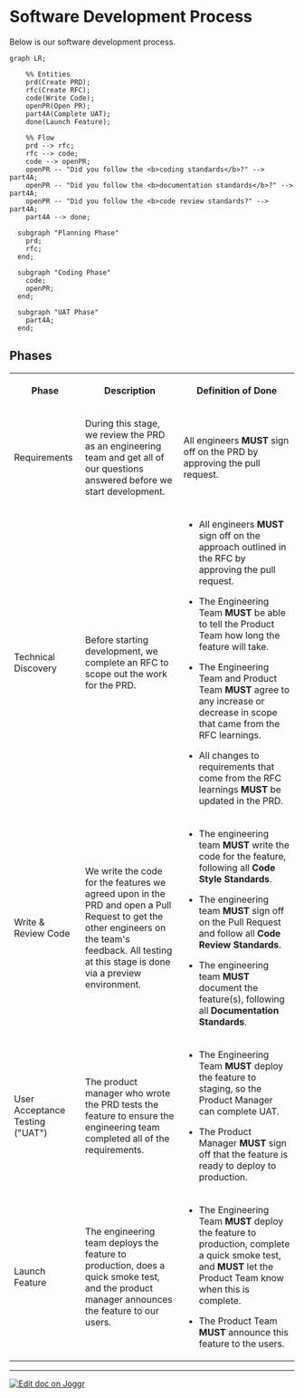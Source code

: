 <!--@@joggrdoc@@-->
<!-- @joggr:version(v2):end -->
<!-- @joggr:warning:start -->
<!-- 
  _   _   _    __        __     _      ____    _   _   ___   _   _    ____     _   _   _ 
 | | | | | |   \ \      / /    / \    |  _ \  | \ | | |_ _| | \ | |  / ___|   | | | | | |
 | | | | | |    \ \ /\ / /    / _ \   | |_) | |  \| |  | |  |  \| | | |  _    | | | | | |
 |_| |_| |_|     \ V  V /    / ___ \  |  _ <  | |\  |  | |  | |\  | | |_| |   |_| |_| |_|
 (_) (_) (_)      \_/\_/    /_/   \_\ |_| \_\ |_| \_| |___| |_| \_|  \____|   (_) (_) (_)
                                                              
This document is managed by Joggr. Editing this document could break Joggr's core features, i.e. our 
ability to auto-maintain this document. Please use the Joggr editor to edit this document 
(link at bottom of the page).
-->
<!-- @joggr:warning:end -->
# Software Development Process

Below is our software development process.

```mermaid
graph LR;

    %% Entities
    prd(Create PRD);
    rfc(Create RFC);
    code(Write Code);
    openPR(Open PR);
    part4A(Complete UAT);
    done(Launch Feature);

    %% Flow
    prd --> rfc;
    rfc --> code;
    code --> openPR;
    openPR -- "Did you follow the <b>coding standards</b>?" --> part4A;
    openPR -- "Did you follow the <b>documentation standards</b>?" --> part4A;
    openPR -- "Did you follow the <b>code review standards?" --> part4A;
    part4A --> done;

  subgraph "Planning Phase"
    prd;
    rfc;
  end;

  subgraph "Coding Phase"
    code;
    openPR;
  end;

  subgraph "UAT Phase"
    part4A;
  end;
```

## Phases

<table class="dashdraft-table">
  <tbody>
    <tr class="dashdraft-table-row">
      <th class="dashdraft-table-header" colspan="1" rowspan="1">
        <p class="dashdraft-paragraph">Phase</p>
      </th>
      <th class="dashdraft-table-header" colspan="1" rowspan="1">
        <p class="dashdraft-paragraph">Description</p>
      </th>
      <th class="dashdraft-table-header" colspan="1" rowspan="1">
        <p class="dashdraft-paragraph">Definition of Done</p>
      </th>
    </tr>
    <tr class="dashdraft-table-row">
      <td class="dashdraft-table-cell" colspan="1" rowspan="1">
        <p class="dashdraft-paragraph">Requirements</p>
      </td>
      <td class="dashdraft-table-cell" colspan="1" rowspan="1">
        <p class="dashdraft-paragraph">During this stage, we review the PRD as an engineering team and get all of our questions answered before we start development.</p>
      </td>
      <td class="dashdraft-table-cell" colspan="1" rowspan="1">
        <p class="dashdraft-paragraph">All engineers <strong class="dashdraft-bold">MUST</strong> sign off on the PRD by approving the pull request.</p>
      </td>
    </tr>
    <tr class="dashdraft-table-row">
      <td class="dashdraft-table-cell" colspan="1" rowspan="1">
        <p class="dashdraft-paragraph">Technical Discovery</p>
      </td>
      <td class="dashdraft-table-cell" colspan="1" rowspan="1">
        <p class="dashdraft-paragraph">Before starting development, we complete an RFC to scope out the work for the PRD.</p>
      </td>
      <td class="dashdraft-table-cell" colspan="1" rowspan="1">
        <ul class="dashdraft-list dashdraft-list-bullet">
          <li class="dashdraft-list-item">
            <p class="dashdraft-paragraph">All engineers <strong class="dashdraft-bold">MUST</strong> sign off on the approach outlined in the RFC by approving the pull request.</p>
          </li>
          <li class="dashdraft-list-item">
            <p class="dashdraft-paragraph">The Engineering Team <strong class="dashdraft-bold">MUST</strong> be able to tell the Product Team how long the feature will take.</p>
          </li>
          <li class="dashdraft-list-item">
            <p class="dashdraft-paragraph">The Engineering Team and Product Team <strong class="dashdraft-bold">MUST</strong> agree to any increase or decrease in scope that came from the RFC learnings.</p>
          </li>
          <li class="dashdraft-list-item">
            <p class="dashdraft-paragraph">All changes to requirements that come from the RFC learnings <strong class="dashdraft-bold">MUST</strong> be updated in the PRD.</p>
          </li>
        </ul>
      </td>
    </tr>
    <tr class="dashdraft-table-row">
      <td class="dashdraft-table-cell" colspan="1" rowspan="1">
        <p class="dashdraft-paragraph">Write &#x26; Review Code</p>
      </td>
      <td class="dashdraft-table-cell" colspan="1" rowspan="1">
        <p class="dashdraft-paragraph">We write the code for the features we agreed upon in the PRD and open a Pull Request to get the other engineers on the team's feedback. All testing at this stage is done via a preview environment.</p>
      </td>
      <td class="dashdraft-table-cell" colspan="1" rowspan="1">
        <ul class="dashdraft-list dashdraft-list-bullet">
          <li class="dashdraft-list-item">
            <p class="dashdraft-paragraph">The engineering team <strong class="dashdraft-bold">MUST</strong> write the code for the feature, following all <strong class="dashdraft-bold">Code Style Standards</strong>.</p>
          </li>
          <li class="dashdraft-list-item">
            <p class="dashdraft-paragraph">The engineering team <strong class="dashdraft-bold">MUST</strong> sign off on the Pull Request and follow all <strong class="dashdraft-bold">Code Review Standards</strong>.</p>
          </li>
          <li class="dashdraft-list-item">
            <p class="dashdraft-paragraph">The engineering team <strong class="dashdraft-bold">MUST</strong> document the feature(s), following all <strong class="dashdraft-bold">Documentation Standards</strong>.</p>
          </li>
        </ul>
      </td>
    </tr>
    <tr class="dashdraft-table-row">
      <td class="dashdraft-table-cell" colspan="1" rowspan="1">
        <p class="dashdraft-paragraph">User Acceptance Testing ("UAT")</p>
      </td>
      <td class="dashdraft-table-cell" colspan="1" rowspan="1">
        <p class="dashdraft-paragraph">The product manager who wrote the PRD tests the feature to ensure the engineering team completed all of the requirements.</p>
      </td>
      <td class="dashdraft-table-cell" colspan="1" rowspan="1">
        <ul class="dashdraft-list dashdraft-list-bullet">
          <li class="dashdraft-list-item">
            <p class="dashdraft-paragraph">The Engineering Team <strong class="dashdraft-bold">MUST</strong> deploy the feature to staging, so the Product Manager can complete UAT.</p>
          </li>
          <li class="dashdraft-list-item">
            <p class="dashdraft-paragraph">The Product Manager <strong class="dashdraft-bold">MUST</strong> sign off that the feature is ready to deploy to production.</p>
          </li>
        </ul>
      </td>
    </tr>
    <tr class="dashdraft-table-row">
      <td class="dashdraft-table-cell" colspan="1" rowspan="1">
        <p class="dashdraft-paragraph">Launch Feature</p>
      </td>
      <td class="dashdraft-table-cell" colspan="1" rowspan="1">
        <p class="dashdraft-paragraph">The engineering team deploys the feature to production, does a quick smoke test, and the product manager announces the feature to our users.</p>
      </td>
      <td class="dashdraft-table-cell" colspan="1" rowspan="1">
        <ul class="dashdraft-list dashdraft-list-bullet">
          <li class="dashdraft-list-item">
            <p class="dashdraft-paragraph">The Engineering Team <strong class="dashdraft-bold">MUST</strong> deploy the feature to production, complete a quick smoke test, and <strong class="dashdraft-bold">MUST</strong> let the Product Team know when this is complete.</p>
          </li>
          <li class="dashdraft-list-item">
            <p class="dashdraft-paragraph">The Product Team <strong class="dashdraft-bold">MUST</strong> announce this feature to the users.</p>
          </li>
        </ul>
      </td>
    </tr>
  </tbody>
</table>

<!-- @joggr:editLink(a5da2620-80ba-4fe6-a038-3b83a7326f1a):start -->
---
<a href="https://app.joggr.io/app/documents/a5da2620-80ba-4fe6-a038-3b83a7326f1a/edit">
  <img src="https://cdn.joggr.io/assets/static/badges/joggr-document-edit.svg?did=a5da2620-80ba-4fe6-a038-3b83a7326f1a" alt="Edit doc on Joggr" />
</a>
<!-- @joggr:editLink(a5da2620-80ba-4fe6-a038-3b83a7326f1a):end -->
